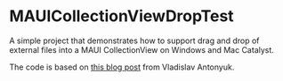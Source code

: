 # MAUICollectionViewDropTest

A simple project that demonstrates how to support drag and drop of external files into a MAUI CollectionView on Windows and Mac Catalyst.

The code is based on [this blog post](https://vladislavantonyuk.github.io/articles/Drag-and-Drop-any-content-to-a-.NET-MAUI-application/) from Vladislav Antonyuk.
